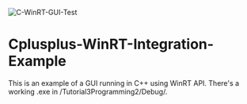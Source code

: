 ![C-WinRT-GUI-Test](https://user-images.githubusercontent.com/80493791/133306829-a71f40de-cb12-474e-9866-f864d2cd8ff1.png)
# Cplusplus-WinRT-Integration-Example

This is an example of a GUI running in C++ using WinRT API. There's a working .exe in /Tutorial3Programming2/Debug/.

